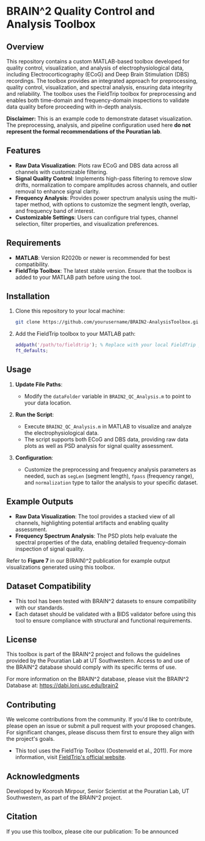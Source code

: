
# BRAIN^2 Quality Control and Analysis Toolbox

## Overview

This repository contains a custom MATLAB-based toolbox developed for quality control, visualization, and analysis of electrophysiological data, including Electrocorticography (ECoG) and Deep Brain Stimulation (DBS) recordings. The toolbox provides an integrated approach for preprocessing, quality control, visualization, and spectral analysis, ensuring data integrity and reliability. The toolbox uses the FieldTrip toolbox for preprocessing and enables both time-domain and frequency-domain inspections to validate data quality before proceeding with in-depth analysis.

**Disclaimer:** This is an example code to demonstrate dataset visualization. The preprocessing, analysis, and pipeline configuration used here **do not represent the formal recommendations of the Pouratian lab**.

## Features

- **Raw Data Visualization**: Plots raw ECoG and DBS data across all channels with customizable filtering.
- **Signal Quality Control**: Implements high-pass filtering to remove slow drifts, normalization to compare amplitudes across channels, and outlier removal to enhance signal clarity.
- **Frequency Analysis**: Provides power spectrum analysis using the multi-taper method, with options to customize the segment length, overlap, and frequency band of interest.
- **Customizable Settings**: Users can configure trial types, channel selection, filter properties, and visualization preferences.

## Requirements

- **MATLAB**: Version R2020b or newer is recommended for best compatibility.
- **FieldTrip Toolbox**: The latest stable version. Ensure that the toolbox is added to your MATLAB path before using the tool.

## Installation

1. Clone this repository to your local machine:
   ```sh
   git clone https://github.com/yourusername/BRAIN2-AnalysisToolbox.git
   ```
2. Add the FieldTrip toolbox to your MATLAB path:
   ```matlab
   addpath('/path/to/fieldtrip'); % Replace with your local FieldTrip path
   ft_defaults;
   ```

## Usage

1. **Update File Paths**:

   - Modify the `dataFolder` variable in `BRAIN2_QC_Analysis.m` to point to your data location.

2. **Run the Script**:

   - Execute `BRAIN2_QC_Analysis.m` in MATLAB to visualize and analyze the electrophysiological data.
   - The script supports both ECoG and DBS data, providing raw data plots as well as PSD analysis for signal quality assessment.

3. **Configuration**:

   - Customize the preprocessing and frequency analysis parameters as needed, such as `segLen` (segment length), `fpass` (frequency range), and `normalization` type to tailor the analysis to your specific dataset.

## Example Outputs

- **Raw Data Visualization**: The tool provides a stacked view of all channels, highlighting potential artifacts and enabling quality assessment.
- **Frequency Spectrum Analysis**: The PSD plots help evaluate the spectral properties of the data, enabling detailed frequency-domain inspection of signal quality.

Refer to **Figure 7** in our B(RAIN)^2 publication for example output visualizations generated using this toolbox.

## Dataset Compatibility

- This tool has been tested with BRAIN^2 datasets to ensure compatibility with our standards.
- Each dataset should be validated with a BIDS validator before using this tool to ensure compliance with structural and functional requirements.

## License

This toolbox is part of the BRAIN^2 project and follows the guidelines provided by the Pouratian Lab at UT Southwestern. Access to and use of the BRAIN^2 database should comply with its specific terms of use.

For more information on the BRAIN^2 database, please visit the BRAIN^2 Database at: https://dabi.loni.usc.edu/brain2

## Contributing

We welcome contributions from the community. If you'd like to contribute, please open an issue or submit a pull request with your proposed changes. For significant changes, please discuss them first to ensure they align with the project's goals.

- This tool uses the FieldTrip Toolbox (Oostenveld et al., 2011). For more information, visit [FieldTrip's official website](https://www.fieldtriptoolbox.org).

## Acknowledgments

Developed by Koorosh Mirpour, Senior Scientist at the Pouratian Lab, UT Southwestern, as part of the BRAIN^2 project.

## Citation
If you use this toolbox, please cite our publication:
To be announced
